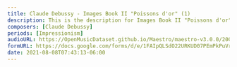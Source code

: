 ```yaml
---
title: Claude Debussy - Images Book II "Poissons d'or" (1)
description: This is the description for Images Book II "Poissons d'or" by Claude Debussy
composers: [Claude Debussy]
periods: [Impressionism]
audioURL: https://OpenMusicDataset.github.io/Maestro/maestro-v3.0.0/2008/MIDI-Unprocessed_06_R2_2008_01-05_ORIG_MID--AUDIO_06_R2_2008_wav--5.midi
formURL: https://docs.google.com/forms/d/e/1FAIpQLSdO22URKUD07PEmPkPuVrGe7Vx64cc9Qmjb7uneRM2k9jf0IA/viewform
date: 2021-08-08T07:43:13-06:00
---
```

